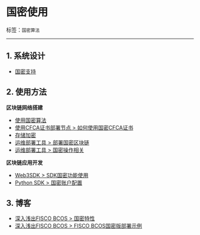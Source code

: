 # 国密使用

标签：``国密算法`` 

----

## 1. 系统设计
- [国密支持](../design/features/guomi.html)


## 2. 使用方法

**区块链网络搭建**
- [使用国密算法](../manual/guomi_crypto.html)
- [使用CFCA证书部署节点 > 如何使用国密CFCA证书](../manual/cfca.html#id6)
- [存储加密](../manual/storage_security.html)
- [运维部署工具 > 部署国密区块链](../enterprise_tools/tutorial_detail_operation_gm.html)
- [运维部署工具 > 国密操作相关](../enterprise_tools/operation.html#id2)


**区块链应用开发**
- [Web3SDK > SDK国密功能使用](../sdk/java_sdk.html#id12)
- [Python SDK > 国密账户配置](../sdk/python_sdk/configuration.html#id3)

## 3. 博客
- [深入浅出FISCO BCOS > 国密特性](../articles/3_features/36_cryptographic/national_cryptography_features.html)
- [深入浅出FISCO BCOS > FISCO BCOS国密版部署示例](../articles/3_features/36_cryptographic/national_cryptography_deployment_example.html)